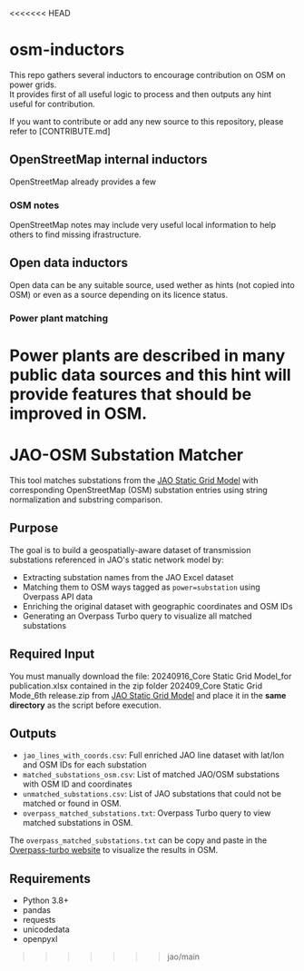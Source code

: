 <<<<<<< HEAD
# osm-inductors
This repo gathers several inductors to encourage contribution on OSM on power grids.  
It provides first of all useful logic to process and then outputs any hint useful for contribution.

If you want to contribute or add any new source to this repository, please refer to [CONTRIBUTE.md]

## OpenStreetMap internal inductors
OpenStreetMap already provides a few 

### OSM notes
OpenStreetMap notes may include very useful local information to help others to find missing ifrastructure.

## Open data inductors
Open data can be any suitable source, used wether as hints (not copied into OSM) or even as a source depending on its licence status.

### Power plant matching
Power plants are described in many public data sources and this hint will provide features that should be improved in OSM.  
=======
# JAO-OSM Substation Matcher

This tool matches substations from the [JAO Static Grid Model](https://www.jao.eu/sites/default/files/static-grid/) with corresponding OpenStreetMap (OSM) substation entries using string normalization and substring comparison.

## Purpose

The goal is to build a geospatially-aware dataset of transmission substations referenced in JAO's static network model by:

- Extracting substation names from the JAO Excel dataset
- Matching them to OSM ways tagged as `power=substation` using Overpass API data
- Enriching the original dataset with geographic coordinates and OSM IDs
- Generating an Overpass Turbo query to visualize all matched substations

## Required Input

You must manually download the file: 20240916_Core Static Grid Model_for publication.xlsx contained in the zip folder 202409_Core Static Grid Mode_6th release.zip from [JAO Static Grid Model](https://www.jao.eu/static-grid-model) and place it in the **same directory** as the script before execution.    

## Outputs

- `jao_lines_with_coords.csv`: Full enriched JAO line dataset with lat/lon and OSM IDs for each substation
- `matched_substations_osm.csv`: List of matched JAO/OSM substations with OSM ID and coordinates
- `unmatched_substations.csv`: List of JAO substations that could not be matched or found in OSM.
- `overpass_matched_substations.txt`: Overpass Turbo query to view matched substations in OSM.

The `overpass_matched_substations.txt` can be copy and paste in the [Overpass-turbo website](https://overpass-turbo.eu/) to visualize the results in OSM.

## Requirements

- Python 3.8+
- pandas
- requests
- unicodedata
- openpyxl
>>>>>>> jao/main
